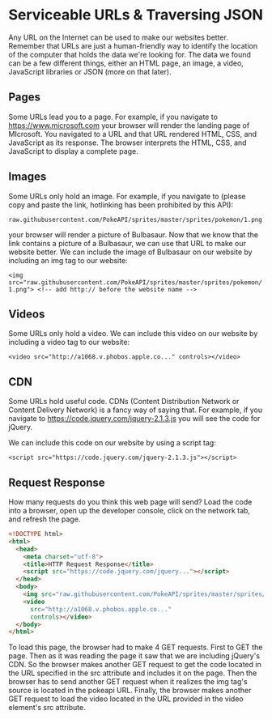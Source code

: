 # Serviceable URLs & Traversing JSON

Any URL on the Internet can be used to make our websites better. Remember that URLs are just a human-friendly way to identify the location of the computer that holds the data we're looking for. The data we found can be a few different things, either an HTML page, an image, a video, JavaScript libraries or JSON (more on that later).

## Pages

Some URLs lead you to a page. For example, if you navigate to  <https://www.microsoft.com> your browser will render the landing page of MIcrosoft. You navigated to a URL and that URL rendered HTML, CSS, and JavaScript as its response. The browser interprets the HTML, CSS, and JavaScript to display a complete page.

## Images

Some URLs only hold an image. For example, if you navigate to (please copy and paste the link, hotlinking has been prohibited by this API):

`raw.githubusercontent.com/PokeAPI/sprites/master/sprites/pokemon/1.png`

your browser will render a picture of Bulbasaur. Now that we know that the link contains a picture of a Bulbasaur, we can use that URL to make our website better. We can include the image of Bulbasaur on our website by including an img tag to our website:

`<img src="raw.githubusercontent.com/PokeAPI/sprites/master/sprites/pokemon/1.png"> <!-- add http:// before the website name -->`

## Videos

Some URLs only hold a video. We can include this video on our website by including a video tag to our website:

`<video src="http://a1068.v.phobos.apple.co..." controls></video>`

## CDN

Some URLs hold useful code. CDNs (Content Distribution Network or Content Delivery Network) is a fancy way of saying that. For example, if you navigate to  <https://code.jquery.com/jquery-2.1.3.js> you will see the code for jQuery.

We can include this code on our website by using a script tag:

`<script src="https://code.jquery.com/jquery-2.1.3.js"></script>`

## Request Response

How many requests do you think this web page will send? Load the code into a browser, open up the developer console, click on the network tab, and refresh the page.

``` html
<!DOCTYPE html>
<html>
  <head>
    <meta charset="utf-8">
    <title>HTTP Request Response</title>
    <script src="https://code.jquery.com/jquery..."></script>
  </head>
  <body>
    <img src="raw.githubusercontent.com/PokeAPI/sprites/master/sprites/pokemon/1.png" alt="bulbasaur"><!-- add http:// before the website name -->
    <video
      src="http://a1068.v.phobos.apple.co..."
      controls></video>
  </body>
</html>
```

To load this page, the browser had to make 4 GET requests. First to GET the page. Then as it was reading the page it saw that we are including jQuery's CDN. So the browser makes another GET request to get the code located in the URL specified in the src attribute and includes it on the page. Then the browser has to send another GET request when it realizes the img tag's source is located in the pokeapi URL. Finally, the browser makes another GET request to load the video located in the URL provided in the video element's src attribute.

